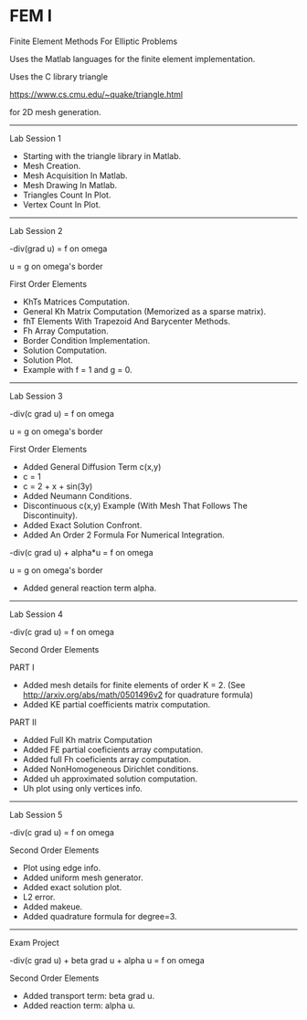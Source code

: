 # FEM I 
Finite Element Methods For Elliptic Problems 

Uses the Matlab languages for the finite element implementation.

Uses the C library triangle

https://www.cs.cmu.edu/~quake/triangle.html

for 2D mesh generation.

-----
Lab Session 1

 - Starting with the triangle library in Matlab.
 - Mesh Creation.
 - Mesh Acquisition In Matlab.
 - Mesh Drawing In Matlab.
 - Triangles Count In Plot.
 - Vertex Count In Plot.

-----
Lab Session 2

-div(grad u) = f 	on omega

u = g 			    on omega's border


First Order Elements

 - KhTs Matrices Computation.
 - General Kh Matrix Computation (Memorized as a sparse matrix).
 - fhT Elements With Trapezoid And Barycenter Methods.
 - Fh Array Computation.
 - Border Condition Implementation.
 - Solution Computation.
 - Solution Plot.
 - Example with f = 1 and g = 0.

-----
Lab Session 3

-div(c grad u) = f 	on omega

u = g 	on omega's border


First Order Elements

 - Added General Diffusion Term c(x,y)
 - c = 1
 - c = 2 + x + sin(3y)
 - Added Neumann Conditions.
 - Discontinuous c(x,y) Example (With Mesh That Follows The Discontinuity).
 - Added Exact Solution Confront.
 - Added An Order 2 Formula For Numerical Integration.
 
 
-div(c grad u) + alpha*u = f 	on omega

u = g 	on omega's border


 - Added general reaction term alpha.


-----
Lab Session 4

-div(c grad u) = f 	on omega


Second Order Elements

PART I

 - Added mesh details for finite elements of order K = 2.
   (See http://arxiv.org/abs/math/0501496v2 for quadrature formula)
 - Added KE partial coefficients matrix computation.

PART II

 - Added Full Kh matrix Computation
 - Added FE partial coeficients array computation.
 - Added full Fh coeficients array computation.
 - Added NonHomogeneous Dirichlet conditions.
 - Added uh approximated solution computation.
 - Uh plot using only vertices info.
 
 
 -----
Lab Session 5

-div(c grad u) = f 	on omega


Second Order Elements

 - Plot using edge info.
 - Added uniform mesh generator.
 - Added exact solution plot.
 - L2 error.
 - Added makeue.
 - Added quadrature formula for degree=3.


 -----
Exam Project

-div(c grad u) + beta grad u + alpha u = f 	on omega


Second Order Elements

 - Added transport term: beta grad u.
 - Added reaction term: alpha u.
 


 







